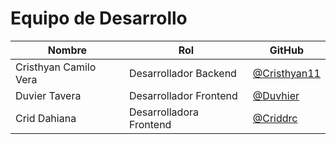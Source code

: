 # Equipo de Desarrollo

| Nombre | Rol | GitHub |
|--------|-----|--------|
| Cristhyan Camilo Vera | Desarrollador Backend| [@Cristhyan11](https://github.com/Cristhyan11) |
| Duvier Tavera | Desarrollador Frontend | [@Duvhier](https://github.com/Duvhierz) |
| Crid Dahiana | Desarrolladora Frontend | [@Criddrc](https://github.com/Criddrc) |
